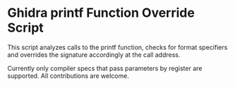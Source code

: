 Ghidra printf Function Override Script
======================================

This script analyzes calls to the printf function, checks for format specifiers
and overrides the signature accordingly at the call address.

Currently only compiler specs that pass parameters by register are supported.
All contributions are welcome.
